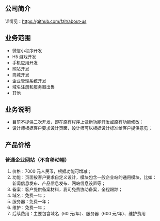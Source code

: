## 公司简介
详情见：https://github.com/fzit/about-us

## 业务范围
- 微信小程序开发
- H5 游戏开发
- 手机应用开发
- 网站开发
- 商城开发
- 企业管理系统开发
- 域名注册和服务器出售
- 其他

## 业务说明
- 目前不提供二次开发，即在原有程序上做新功能开发或原有功能修改；
- 设计师根据客户要求设计页面，设计师可以根据设计标准给客户提供意见；

## 产品价格
### 普通企业网站（不含移动端）
1. 价格：7000 元人民币，根据功能可增减；
2. 功能：页面按客户要求自定义设计，模块包含一般企业站的通用模块，比如：新闻信息发布、产品信息发布、网站信息设置等；
3. 备案：客户提供备案材料，我司免费协助备案，全程跟踪；
4. 域名：免费一年；
5. 服务器：免费一年；
6. 维护：免费一年；
6. 后续费用：主要包含域名（60 元/年）、服务器（600 元/年）、维护费用
